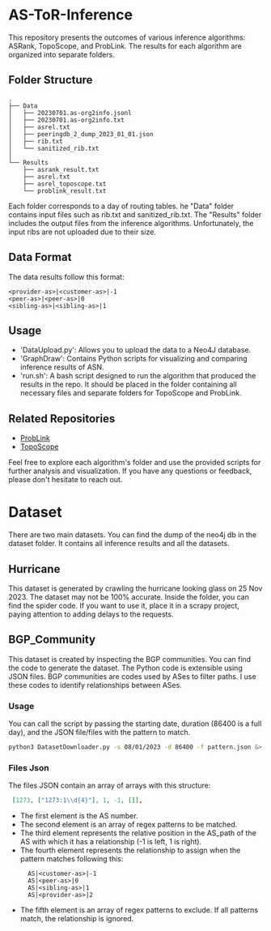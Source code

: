 # AS-ToR-Inference
This repository presents the outcomes of various inference algorithms: ASRank, TopoScope, and ProbLink.
The results for each algorithm are organized into separate folders.

## Folder Structure
```
.
├── Data
│   ├── 20230701.as-org2info.jsonl
│   ├── 20230701.as-org2info.txt
│   ├── asrel.txt
│   ├── peeringdb_2_dump_2023_01_01.json
│   ├── rib.txt
│   └── sanitized_rib.txt
│
└── Results
    ├── asrank_result.txt
    ├── asrel.txt
    ├── asrel_toposcope.txt
    └── problink_result.txt

```
Each folder corresponds to a day of routing tables. 
he "Data" folder contains input files such as rib.txt and sanitized_rib.txt. 
The "Results" folder includes the output files from the inference algorithms. 
Unfortunately, the input ribs are not uploaded due to their size.

## Data Format
The data results follow this format:
```
<provider-as>|<customer-as>|-1
<peer-as>|<peer-as>|0
<sibling-as>|<sibling-as>|1

```
## Usage
  - 'DataUpload.py': Allows you to upload the data to a Neo4J database.
  - 'GraphDraw': Contains Python scripts for visualizing and comparing inference results of ASN.
  - 'run.sh': A bash script designed to run the algorithm that produced the results in the repo. It should be placed in the folder containing all necessary files and separate folders for TopoScope and ProbLink.


## Related Repositories

- [ProbLink](https://github.com/AlessioMobilia/ProbLink)
- [TopoScope](https://github.com/AlessioMobilia/TopoScope)

Feel free to explore each algorithm's folder and use the provided scripts for further analysis and visualization.
If you have any questions or feedback, please don't hesitate to reach out.

# Dataset

There are two main datasets. You can find the dump of the neo4j db in the dataset folder. It contains all inference results and all the datasets.

## Hurricane

This dataset is generated by crawling the hurricane looking glass on 25 Nov 2023.
The dataset may not be 100% accurate.
Inside the folder, you can find the spider code. If you want to use it, place it in a scrapy project, paying attention to adding delays to the requests.

## BGP_Community

This dataset is created by inspecting the BGP communities. You can find the code to generate the dataset.
The Python code is extensible using JSON files.
BGP communities are codes used by ASes to filter paths. I use these codes to identify relationships between ASes.

### Usage
You can call the script by passing the starting date, duration (86400 is a full day), and the JSON file/files with the pattern to match.

```bash
python3 DatasetDownloader.py -s 08/01/2023 -d 86400 -f pattern.json &> out.txt &

```

### Files Json

The files JSON contain an array of arrays with this structure:

```json
 [1273, ["1273:1\\d{4}"], 1, -1, []],
```

- The first element is the AS number.
- The second element is an array of regex patterns to be matched.
- The third element represents the relative position in the AS_path of the AS with which it has a relationship (-1 is left, 1 is right).
- The fourth element represents the relationship to assign when the pattern matches following this:
  ```
    AS|<customer-as>|-1
    AS|<peer-as>|0
    AS|<sibling-as>|1
    AS|<provider-as>|2
  ```
- The fifth element is an array of regex patterns to exclude. If all patterns match, the relationship is ignored.

